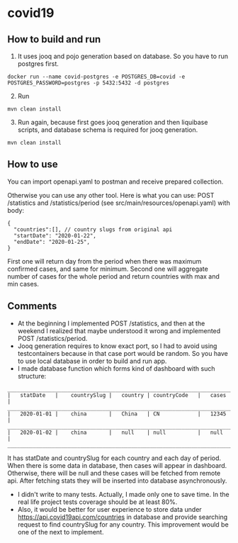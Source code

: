 # covid19

## How to build and run
1. It uses jooq and pojo generation based on database. So you have to run postgres first.
```
docker run --name covid-postgres -e POSTGRES_DB=covid -e POSTGRES_PASSWORD=postgres -p 5432:5432 -d postgres
```
2. Run
```
mvn clean install
```
3. Run again, because first goes jooq generation and then liquibase scripts, and database schema is required for jooq generation.
```
mvn clean install
```

## How to use
You can import openapi.yaml to postman and receive prepared collection.

Otherwise you can use any other tool.
Here is what you can use:
POST /statistics and /statistics/period (see src/main/resources/openapi.yaml)
with body:
```
{
  "countries":[], // country slugs from original api
  "startDate": "2020-01-22",
  "endDate": "2020-01-25",
}
```
First one will return day from the period when there was maximum confirmed cases, and same for minimum.
Second one will aggregate number of cases for the whole period and return countries with max and min cases.

## Comments
* At the beginning I implemented POST /statistics, and then at the weekend I realized that maybe understood it wrong and implemented POST /statistics/period.
* Jooq generation requires to know exact port, so I had to avoid using testcontainers because in that case port would be random. So you have to use local database in order to build and run app.
* I made database function which forms kind of dashboard with such structure:
```
_________________________________________________________________________
|   statDate   |    countrySlug |   country | countryCode   |   cases   |
_________________________________________________________________________
|   2020-01-01 |    china       |   China   | CN            |   12345   |
_________________________________________________________________________
|   2020-01-02 |    china       |   null    | null          |   null    |
_________________________________________________________________________

```
It has statDate and countrySlug for each country and each day of period.
When there is some data in database, then cases will appear in dashboard.
Otherwise, there will be null and these cases will be fetched from remote api.
After fetching stats they will be inserted into database asynchronously.
* I didn't write to many tests. Actually, I made only one to save time. In the real life project tests coverage should be at least 80%.
* Also, it would be better for user experience to store data under https://api.covid19api.com/countries in database and provide searching request to find countrySlug for any country. This improvement would be one of the next to implement.
